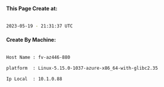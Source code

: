 
   
#### This Page Create at:

```bash

2023-05-19 - 21:31:37 UTC

```

#### Create By Machine:

```bash

Host Name : fv-az446-880

platform  : Linux-5.15.0-1037-azure-x86_64-with-glibc2.35

Ip Local  : 10.1.0.88

```

